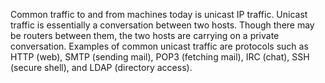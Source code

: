 Common traffic to and from machines today is unicast IP traffic. Unicast traffic is essentially a conversation between two hosts. Though there may be routers between them, the two hosts are carrying on a private conversation. Examples of common unicast traffic are protocols such as HTTP (web), SMTP (sending mail), POP3 (fetching mail), IRC (chat), SSH (secure shell), and LDAP (directory access).
